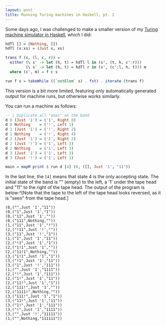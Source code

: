 ```yaml
---
layout: post
title: Running Turing machines in Haskell, pt. 2
---
```


Some days ago, I was challenged to make a smaller version of my
[Turing machine simulator in Haskell](/blog/turinghaskell),
which I did:

~~~ haskell
hdTl [] = (Nothing, [])
hdTl (x:xs) = (Just x, xs)

trans f (s, (l, c, r)) =
  either (\ s' -> let (h, t) = hdTl l in (s', (t, h, c':r)))
         (\ s' -> let (h, t) = hdTl r in (s', (c':l, h, t))) m
  where (c', m) = f c s

run f s = takeWhile ((`notElem` s) . fst) . iterate (trans f)
~~~

This version is a bit more limited, featuring only automatically
generated output for machine runs, but otherwise works similarly.

You can run a machine as follows:

~~~ haskell
-- | Duplicate all "ones" on the band
d 0 (Just '1') = ('1', Right 0)
d 0 Nothing    = ('!', Left 1)
d 1 (Just '1') = ('!', Right 2)
d 1 Nothing    = ('!', Right 4)
d 2 (Just '1') = ('1', Right 2)
d 2 (Just '!') = ('1', Left 3)
d 2 Nothing    = ('1', Left 3)
d 3 (Just '1') = ('1', Left 3)
d 3 (Just '!') = ('1', Left 1)

main = mapM print $ run d [4] (0, ([], Just '1', "11"))
~~~

In the last line, the `[4]` means that state 4 is the only accepting state.
The initial state of the band is "" (empty) to the left, a '1' under the
tape head and "11" to the right of the tape head.
The output of the program is below:^[Note that the tape to the left of the
tape head looks reversed, as it is "seen" from the tape head.]

~~~
(0,("",Just '1',"11"))
(0,("1",Just '1',"1"))
(0,("11",Just '1',""))
(0,("111",Nothing,""))
(1,("11",Just '1',"!"))
(2,("!11",Just '!',""))
(3,("11",Just '!',"1"))
(1,("1",Just '1',"11"))
(2,("!1",Just '1',"1"))
(2,("1!1",Just '1',""))
(2,("11!1",Nothing,""))
(3,("1!1",Just '1',"1"))
(3,("!1",Just '1',"11"))
(3,("1",Just '!',"111"))
(1,("",Just '1',"1111"))
(2,("!",Just '1',"111"))
(2,("1!",Just '1',"11"))
(2,("11!",Just '1',"1"))
(2,("111!",Just '1',""))
(2,("1111!",Nothing,""))
(3,("111!",Just '1',"1"))
(3,("11!",Just '1',"11"))
(3,("1!",Just '1',"111"))
(3,("!",Just '1',"1111"))
(3,("",Just '!',"11111"))
(1,("",Nothing,"111111"))
~~~
